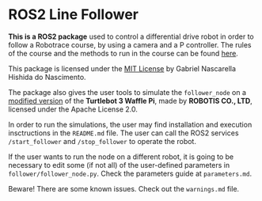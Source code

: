 # ROS2 Line Follower
**This is a ROS2 package** used to control a differential drive robot in order to follow a Robotrace course, by using a camera and a P controller. The rules of the course and the methods to run in the course can be found [here](http://www.ntf.or.jp/archives/directory/en/game/taikai/24-rule-rt.pdf).

This package is licensed under the [MIT License](/LICENSE) by Gabriel Nascarella Hishida do Nascimento.

The package also gives the user tools to simulate the `follower_node` on a [modified version](/NOTICE) of the **Turtlebot 3 Waffle Pi**, made by **ROBOTIS CO., LTD**, licensed under the Apache License 2.0.

In order to run the simulations, the user may find installation and execution insctructions in the `README.md` file. The user can call the ROS2 services `/start_follower` and `/stop_follower` to operate the robot. 

If the user wants to run the node on a different robot, it is going to be necessary to edit some (if not all) of the user-defined parameters in `follower/follower_node.py`. Check the parameters guide at `parameters.md`.

Beware! There are some known issues. Check out the `warnings.md` file.